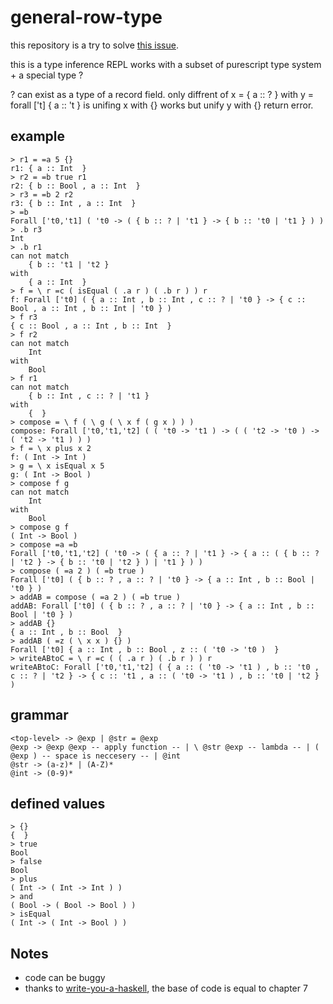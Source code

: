 # general-row-type

this repository is a try to solve [this issue](https://github.com/purescript/purescript/issues/3673).

this is a type inference REPL works with a subset of purescript type system + a special type ?

? can exist as a type of a record field. only diffrent of x = { a :: ? } with y = forall ['t] { a :: 't } is unifing x with {} works but unify y with {} return error. 

## example

```
> r1 = =a 5 {}
r1: { a :: Int  }
> r2 = =b true r1
r2: { b :: Bool , a :: Int  }
> r3 = =b 2 r2
r3: { b :: Int , a :: Int  }
> =b
Forall ['t0,'t1] ( 't0 -> ( { b :: ? | 't1 } -> { b :: 't0 | 't1 } ) )
> .b r3 
Int
> .b r1
can not match
    { b :: 't1 | 't2 }
with
    { a :: Int  }
> f = \ r =c ( isEqual ( .a r ) ( .b r ) ) r
f: Forall ['t0] ( { a :: Int , b :: Int , c :: ? | 't0 } -> { c :: Bool , a :: Int , b :: Int | 't0 } )
> f r3
{ c :: Bool , a :: Int , b :: Int  }
> f r2
can not match
    Int
with
    Bool
> f r1
can not match
    { b :: Int , c :: ? | 't1 }
with
    {  }
> compose = \ f ( \ g ( \ x f ( g x ) ) )
compose: Forall ['t0,'t1,'t2] ( ( 't0 -> 't1 ) -> ( ( 't2 -> 't0 ) -> ( 't2 -> 't1 ) ) )
> f = \ x plus x 2
f: ( Int -> Int )
> g = \ x isEqual x 5
g: ( Int -> Bool )
> compose f g
can not match
    Int
with
    Bool
> compose g f
( Int -> Bool )
> compose =a =b
Forall ['t0,'t1,'t2] ( 't0 -> ( { a :: ? | 't1 } -> { a :: ( { b :: ? | 't2 } -> { b :: 't0 | 't2 } ) | 't1 } ) )
> compose ( =a 2 ) ( =b true )
Forall ['t0] ( { b :: ? , a :: ? | 't0 } -> { a :: Int , b :: Bool | 't0 } )
> addAB = compose ( =a 2 ) ( =b true )
addAB: Forall ['t0] ( { b :: ? , a :: ? | 't0 } -> { a :: Int , b :: Bool | 't0 } )
> addAB {}
{ a :: Int , b :: Bool  }
> addAB ( =z ( \ x x ) {} )
Forall ['t0] { a :: Int , b :: Bool , z :: ( 't0 -> 't0 )  }
> writeABtoC = \ r =c ( ( .a r ) ( .b r ) ) r
writeABtoC: Forall ['t0,'t1,'t2] ( { a :: ( 't0 -> 't1 ) , b :: 't0 , c :: ? | 't2 } -> { c :: 't1 , a :: ( 't0 -> 't1 ) , b :: 't0 | 't2 } )
```

## grammar

```
<top-level> -> @exp | @str = @exp 
@exp -> @exp @exp -- apply function -- | \ @str @exp -- lambda -- | ( @exp ) -- space is neccesery -- | @int
@str -> (a-z)* | (A-Z)*
@int -> (0-9)*
```

## defined values

```
> {}
{  }
> true
Bool
> false
Bool
> plus
( Int -> ( Int -> Int ) )
> and
( Bool -> ( Bool -> Bool ) )
> isEqual
( Int -> ( Int -> Bool ) )
```

## Notes
* code can be buggy 
* thanks to [write-you-a-haskell](https://github.com/sdiehl/write-you-a-haskell), the base of code is equal to chapter 7


